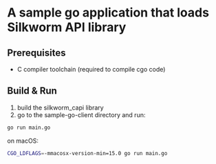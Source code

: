 # A sample go application that loads Silkworm API library

## Prerequisites
- C compiler toolchain (required to compile cgo code)

## Build & Run
1. build the silkworm_capi library
2. go to the sample-go-client directory and run:

```bash
go run main.go
```

on macOS:
```bash
CGO_LDFLAGS=-mmacosx-version-min=15.0 go run main.go
```
